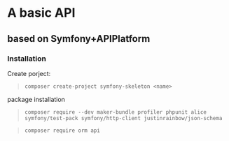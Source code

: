# A basic API

## based on Symfony+APIPlatform

### Installation

Create porject:
> `composer create-project symfony-skeleton <name>`

package installation
> `composer require --dev maker-bundle profiler phpunit alice symfony/test-pack symfony/http-client justinrainbow/json-schema`

> `composer require orm api`
